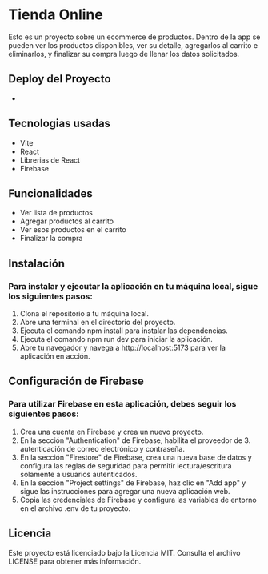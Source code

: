 # Tienda Online
Esto es un proyecto sobre un ecommerce de productos. Dentro de la app se pueden ver los productos disponibles, ver su detalle, agregarlos al carrito e eliminarlos, y finalizar su compra luego de llenar los datos solicitados.

## Deploy del Proyecto

- 

## Tecnologias usadas

- Vite
- React
- Librerias de React
- Firebase

## Funcionalidades

- Ver lista de productos
- Agregar productos al carrito
- Ver esos productos en el carrito
- Finalizar la compra

## Instalación

### Para instalar y ejecutar la aplicación en tu máquina local, sigue los siguientes pasos:
 
1. Clona el repositorio a tu máquina local.
2. Abre una terminal en el directorio del proyecto.
3. Ejecuta el comando npm install para instalar las dependencias.
4. Ejecuta el comando npm run dev para iniciar la aplicación.
5. Abre tu navegador y navega a http://localhost:5173 para ver la aplicación en acción.

## Configuración de Firebase

### Para utilizar Firebase en esta aplicación, debes seguir los siguientes pasos:

1. Crea una cuenta en Firebase y crea un nuevo proyecto.
2. En la sección "Authentication" de Firebase, habilita el proveedor de 3. autenticación de correo electrónico y contraseña.
3. En la sección "Firestore" de Firebase, crea una nueva base de datos y configura las reglas de seguridad para permitir lectura/escritura solamente a usuarios autenticados.
4. En la sección "Project settings" de Firebase, haz clic en "Add app" y sigue las instrucciones para agregar una nueva aplicación web.
5. Copia las credenciales de Firebase y configura las variables de entorno en el archivo .env de tu proyecto.

## Licencia

Este proyecto está licenciado bajo la Licencia MIT. Consulta el archivo LICENSE para obtener más información.